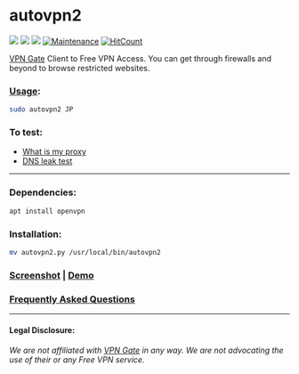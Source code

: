 # autovpn2
![](https://img.shields.io/badge/autovpn2-python_2.7-blue.svg?style=flat-square) ![](https://img.shields.io/badge/dependencies-openvpn-orange.svg?style=flat-square)  [![](https://img.shields.io/badge/License-WTFPL%202.0-lightgrey.svg?style=flat-square)](http://www.wtfpl.net/) [![Maintenance](https://img.shields.io/badge/Maintained%3F-yes-green.svg?style=flat-square)](https://github.com/ruped24/autovpn2/graphs/commit-activity) [![HitCount](http://hits.dwyl.io/ruped24/ruped24/autovpn2.svg?style=flat-square)](http://hits.dwyl.io/ruped24/ruped24/autovpn2)

[VPN Gate](https://www.vpngate.net/en/) Client to Free VPN Access. You can get through firewalls and beyond to browse restricted websites. 

### [Usage](https://github.com/ruped24/autovpn2/wiki/Autovpn2-Usage):
```bash
sudo autovpn2 JP
```
### To test:
* [What is my proxy](http://www.whatismyproxy.com)
* [DNS leak test](http://dnsleaktest.com)
---

### Dependencies:
```bash
apt install openvpn
```
### Installation:
```bash
mv autovpn2.py /usr/local/bin/autovpn2
```
### [Screenshot](https://drive.google.com/file/d/10oEKydkW7YzZFK7VLOvAzz3HSzSIoED4/view?usp=sharing) | [Demo](https://drive.google.com/file/d/16VfJfKZqqR0RYzVxmPgfhGNKwsuYHVph/view?usp=sharing)

### [Frequently Asked Questions](https://github.com/ruped24/autovpn2/wiki/FAQ)

---
#### Legal Disclosure:

###### We are not affiliated with [VPN Gate](https://www.vpngate.net/en/) in any way. We are not advocating the use of their or any Free VPN service.

